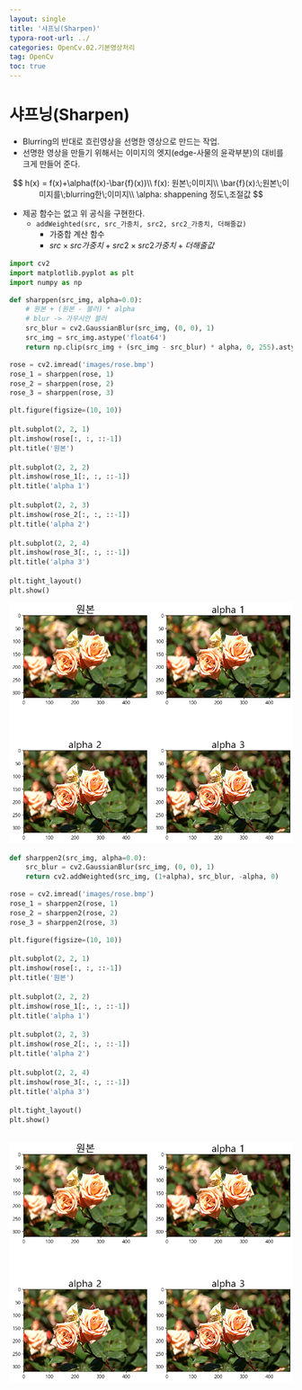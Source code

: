 ```yaml
---
layout: single
title: '샤프닝(Sharpen)'
typora-root-url: ../
categories: OpenCv.02.기본영상처리
tag: OpenCv
toc: true
---
```


# 샤프닝(Sharpen)

- Blurring의 반대로 흐린영상을 선명한 영상으로 만드는 작업.
- 선명한 영상을 만들기 위해서는 이미지의 엣지(edge-사물의 윤곽부분)의 대비를 크게 만들어 준다.

$$
h(x) = f(x)+\alpha(f(x)-\bar{f}(x))\\
f(x): 원본\;이미지\\
\bar{f}(x):\;원본\;이미지를\;blurring한\;이미지\\
\alpha: shappening 정도\,조절값
$$

- 제공 함수는 없고 위 공식을 구현한다.
    - `addWeighted(src, src_가중치, src2, src2_가중치, 더해줄값)`
        - 가중합 계산 함수
        - $src\times src가중치 + src2\times src2가중치 + 더해줄값$


```python
import cv2
import matplotlib.pyplot as plt
import numpy as np
```


```python
def sharppen(src_img, alpha=0.0):
    # 원본 + (원본 - 블러) * alpha
    # blur -> 가우시안 블러
    src_blur = cv2.GaussianBlur(src_img, (0, 0), 1)
    src_img = src_img.astype('float64')
    return np.clip(src_img + (src_img - src_blur) * alpha, 0, 255).astype('uint8')
```


```python
rose = cv2.imread('images/rose.bmp')
rose_1 = sharppen(rose, 1)
rose_2 = sharppen(rose, 2)
rose_3 = sharppen(rose, 3)
```


```python
plt.figure(figsize=(10, 10))

plt.subplot(2, 2, 1)
plt.imshow(rose[:, :, ::-1])
plt.title('원본')

plt.subplot(2, 2, 2)
plt.imshow(rose_1[:, :, ::-1])
plt.title('alpha 1')

plt.subplot(2, 2, 3)
plt.imshow(rose_2[:, :, ::-1])
plt.title('alpha 2')

plt.subplot(2, 2, 4)
plt.imshow(rose_3[:, :, ::-1])
plt.title('alpha 3')

plt.tight_layout()
plt.show()
```


![output_70_0](/../../images/2023-10-13-06.샤프닝(Sharpen)/output_70_0.png)
    



```python
def sharppen2(src_img, alpha=0.0):
    src_blur = cv2.GaussianBlur(src_img, (0, 0), 1)
    return cv2.addWeighted(src_img, (1+alpha), src_blur, -alpha, 0)
```


```python
rose = cv2.imread('images/rose.bmp')
rose_1 = sharppen2(rose, 1)
rose_2 = sharppen2(rose, 2)
rose_3 = sharppen2(rose, 3)
```


```python
plt.figure(figsize=(10, 10))

plt.subplot(2, 2, 1)
plt.imshow(rose[:, :, ::-1])
plt.title('원본')

plt.subplot(2, 2, 2)
plt.imshow(rose_1[:, :, ::-1])
plt.title('alpha 1')

plt.subplot(2, 2, 3)
plt.imshow(rose_2[:, :, ::-1])
plt.title('alpha 2')

plt.subplot(2, 2, 4)
plt.imshow(rose_3[:, :, ::-1])
plt.title('alpha 3')

plt.tight_layout()
plt.show()
```


​    
![output_73_0](/../../images/2023-10-13-06.샤프닝(Sharpen)/output_73_0.png)
​    



